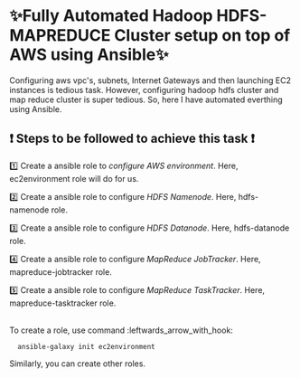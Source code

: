 # :sparkles:Fully Automated Hadoop HDFS-MAPREDUCE Cluster setup on top of AWS using Ansible:sparkles:
Configuring aws vpc's, subnets, Internet Gateways and then launching EC2 instances is tedious task. However, configuring hadoop hdfs cluster and map reduce cluster is super tedious.
So, here I have automated everthing using Ansible. 

## :heavy_exclamation_mark: Steps to be followed to achieve this task :heavy_exclamation_mark: 

:one: Create a ansible role to *configure AWS environment*. Here, ec2environment role will do for us.

:two: Create a ansible role to configure *HDFS Namenode*. Here, hdfs-namenode role. 

:three: Create a ansible role to configure *HDFS Datanode*. Here, hdfs-datanode role. 

:four: Create a ansible role to configure *MapReduce JobTracker*. Here, mapreduce-jobtracker role. 

:five: Create a ansible role to configure *MapReduce TaskTracker*. Here, mapreduce-tasktracker role. 

<br>
To create a role, use command :leftwards_arrow_with_hook:

      ansible-galaxy init ec2environment
     
Similarly, you can create other roles. 

<br>


